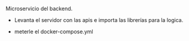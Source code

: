 Microservicio del backend.
- Levanta el servidor con las apis e importa las librerías para la logica.

- meterle el docker-compose.yml